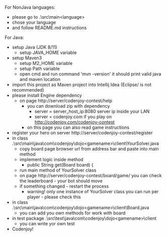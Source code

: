 For NonJava languages:
- please go to .\src\main\<language>
- chose your language
- and follow README.md instructions

For Java:
- setup Java (JDK 8/11)
    + setup JAVA_HOME variable
- setup Maven3
    + setup M2_HOME variable
    + setup Path variable
    + open cmd and run command 'mvn -version' it should print valid java and maven location
- import this project as Maven project into Intellij Idea (Eclipse/ is not recommended)
- please install Engine dependency
    + on page http://server/codenjoy-contest/help
        * you can download zip with dependency
            - server = server_host_ip:8080 server ip inside your LAN
            - server = codenjoy.com if you play on http://codenjoy.com/codenjoy-contest
        * on this page you can also read game instructions
- register your hero on server http://server/codenjoy-contest/register
- in class .\src\main\java\com\codenjoy\dojo\<gamename>\client\YourSolver.java
    + copy board page browser url from address bar and paste into main method
    + implement logic inside method
        * public String get(Board board) {
    + run main method of YourSolver class
    + on page http://server/codenjoy-contest/board/game/<gamename> you can check the leaderboard - your bot should move
    + if something changed - restart the process
        * warning! only one instance of YourSolver class you can run per player - please check this
- in class .\src\main\java\com\codenjoy\dojo\<gamename>\client\Board.java
    + you can add you own methods for work with board
- in test package .\src\test\java\com\codenjoy\dojo\<gamename>\client
    + you can write yor own test
- Codenjoy!